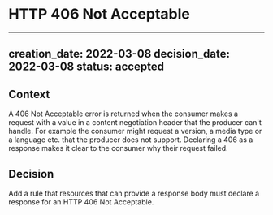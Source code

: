 # HTTP 406 Not Acceptable

---
creation_date: 2022-03-08
decision_date: 2022-03-08
status: accepted
---

## Context
A 406 Not Acceptable error is returned when the consumer makes a request with a value in a content negotiation header that the producer can't handle. For example the consumer might request a version, a media type or a language etc. that the producer does not support. Declaring a 406 as a response makes it clear to the consumer why their request failed. 

## Decision
Add a rule that resources that can provide a response body must declare a response for an HTTP 406 Not Acceptable.